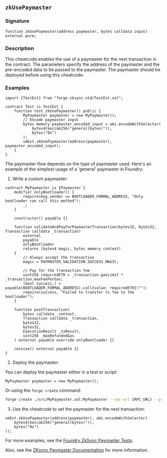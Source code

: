 ## `zkUsePaymaster`

### Signature

```solidity
function zkUsePaymaster(address paymaster, bytes calldata input) external pure;
```

### Description

This cheatcode enables the use of a paymaster for the next transaction in the contract. The parameters specify the address of the paymaster and the pre-encoded data to be passed to the paymaster. The paymaster should be deployed before using this cheatcode.

### Examples

```solidity
import {TestExt} from "forge-zksync-std/TestExt.sol";

contract Test is TestExt {
    function test_zkUsePaymaster() public {
        MyPaymaster paymaster = new MyPaymaster();
        // Encode paymaster input
        bytes memory paymaster_encoded_input = abi.encodeWithSelector(
            bytes4(keccak256("general(bytes)")),
            bytes("0x")
        );
        vmExt.zkUsePaymaster(address(paymaster), paymaster_encoded_input);
    }
}
```

The paymaster flow depends on the type of paymaster used. Here's an example of the simplest usage of a 'general' paymaster in Foundry:

1. Write a custom paymaster:

```solidity
contract MyPaymaster is IPaymaster {
    modifier onlyBootloader() {
        require(msg.sender == BOOTLOADER_FORMAL_ADDRESS, "Only bootloader can call this method");
        _;
    }

    constructor() payable {}

    function validateAndPayForPaymasterTransaction(bytes32, bytes32, Transaction calldata _transaction)
        external
        payable
        onlyBootloader
        returns (bytes4 magic, bytes memory context)
    {
        // Always accept the transaction
        magic = PAYMASTER_VALIDATION_SUCCESS_MAGIC;

        // Pay for the transaction fee
        uint256 requiredETH = _transaction.gasLimit * _transaction.maxFeePerGas;
        (bool success,) = payable(BOOTLOADER_FORMAL_ADDRESS).call{value: requiredETH}("");
        require(success, "Failed to transfer tx fee to the bootloader");
    }

    function postTransaction( 
        bytes calldata _context,
        Transaction calldata _transaction,
        bytes32,
        bytes32,
        ExecutionResult _txResult,
        uint256 _maxRefundedGas
    ) external payable override onlyBootloader {}

    receive() external payable {}
}
```

2. Deploy the paymaster:

You can deploy the paymaster either in a test or script:

```solidity
MyPaymaster paymaster = new MyPaymaster();
```

Or using the `forge create` command:

```sh
forge create ./src/MyPaymaster.sol:MyPaymaster --rpc-url {RPC_URL} --private-key {PRIVATE_KEY} --zksync
```

3. Use the cheatcode to set the paymaster for the next transaction:

```solidity
vmExt.zkUsePaymaster(address(paymaster), abi.encodeWithSelector(
    bytes4(keccak256("general(bytes)")),
    bytes("0x")
));
```

For more examples, see the [Foundry ZkSync Paymaster Tests](https://github.com/matter-labs/foundry-zksync/blob/main/crates/forge/tests/fixtures/zk/Paymaster.t.sol).

Also, see the [ZKsync Paymaster Documentation](https://docs.zksync.io/build/developer-reference/account-abstraction/paymasters) for more information.
